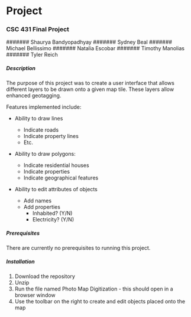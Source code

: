 # Project

### CSC 431 Final Project

####### Shaurya Bandyopadhyay
####### Sydney Beal
####### Michael Bellissimo
####### Natalia Escobar
####### Timothy Manolias
####### Tyler Reich

##### Description

The purpose of this project was to create a user interface that allows different layers to be drawn onto a given map tile. These layers allow enhanced geotagging. 

Features implemented include:
- Ability to draw lines
  - Indicate roads
  - Indicate property lines
  - Etc.
  
- Ability to draw polygons:
  - Indicate residential houses
  - Indicate properties
  - Indicate geographical features
- Ability to edit attributes of objects
  - Add names
  - Add properties
	- Inhabited? (Y/N)
	- Electricity? (Y/N)


##### Prerequisites

There are currently no prerequisites to running this project.


##### Installation

1. Download the repository
2. Unzip
3. Run the file named Photo Map Digitization - this should open in a browser window
4. Use the toolbar on the right to create and edit objects placed onto the map
